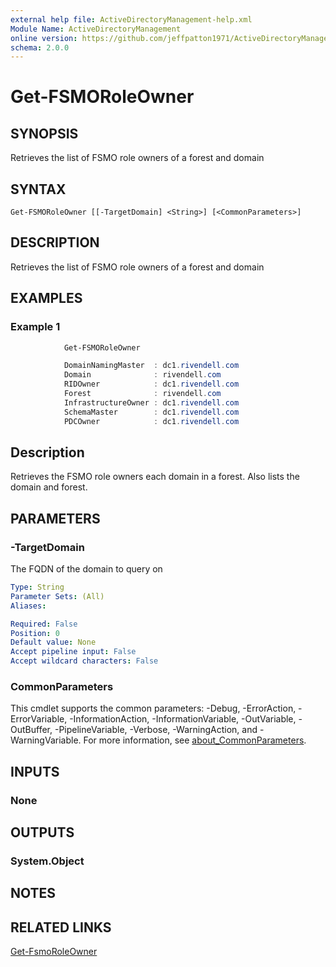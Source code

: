 ```yaml
---
external help file: ActiveDirectoryManagement-help.xml
Module Name: ActiveDirectoryManagement
online version: https://github.com/jeffpatton1971/ActiveDirectoryManagement/blob/1.1.0/docs/Get-FSMORoleOwner.md#get-fsmoroleowner
schema: 2.0.0
---
```


# Get-FSMORoleOwner

## SYNOPSIS
Retrieves the list of FSMO role owners of a forest and domain

## SYNTAX

```
Get-FSMORoleOwner [[-TargetDomain] <String>] [<CommonParameters>]
```

## DESCRIPTION
Retrieves the list of FSMO role owners of a forest and domain

## EXAMPLES

### Example 1
```powershell
            Get-FSMORoleOwner

            DomainNamingMaster  : dc1.rivendell.com
            Domain              : rivendell.com
            RIDOwner            : dc1.rivendell.com
            Forest              : rivendell.com
            InfrastructureOwner : dc1.rivendell.com
            SchemaMaster        : dc1.rivendell.com
            PDCOwner            : dc1.rivendell.com

```

Description
-----------
Retrieves the FSMO role owners each domain in a forest. Also lists the domain and forest.

## PARAMETERS

### -TargetDomain
The FQDN of the domain to query on

```yaml
Type: String
Parameter Sets: (All)
Aliases:

Required: False
Position: 0
Default value: None
Accept pipeline input: False
Accept wildcard characters: False
```

### CommonParameters
This cmdlet supports the common parameters: -Debug, -ErrorAction, -ErrorVariable, -InformationAction, -InformationVariable, -OutVariable, -OutBuffer, -PipelineVariable, -Verbose, -WarningAction, and -WarningVariable. For more information, see [about_CommonParameters](http://go.microsoft.com/fwlink/?LinkID=113216).

## INPUTS

### None

## OUTPUTS

### System.Object
## NOTES

## RELATED LINKS
[Get-FsmoRoleOwner](https://github.com/jeffpatton1971/ActiveDirectoryManagement/blob/1.1.0/docs/Get-FSMORoleOwner.md#get-fsmoroleowner)